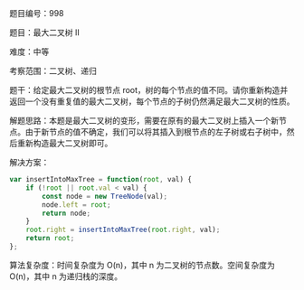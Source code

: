 题目编号：998

题目：最大二叉树 II

难度：中等

考察范围：二叉树、递归

题干：给定最大二叉树的根节点 root，树的每个节点的值不同。请你重新构造并返回一个没有重复值的最大二叉树，每个节点的子树仍然满足最大二叉树的性质。 

解题思路：本题是最大二叉树的变形，需要在原有的最大二叉树上插入一个新节点。由于新节点的值不确定，我们可以将其插入到根节点的左子树或右子树中，然后重新构造最大二叉树即可。

解决方案：

```javascript
var insertIntoMaxTree = function(root, val) {
    if (!root || root.val < val) {
        const node = new TreeNode(val);
        node.left = root;
        return node;
    }
    root.right = insertIntoMaxTree(root.right, val);
    return root;
};
```

算法复杂度：时间复杂度为 O(n)，其中 n 为二叉树的节点数。空间复杂度为 O(n)，其中 n 为递归栈的深度。